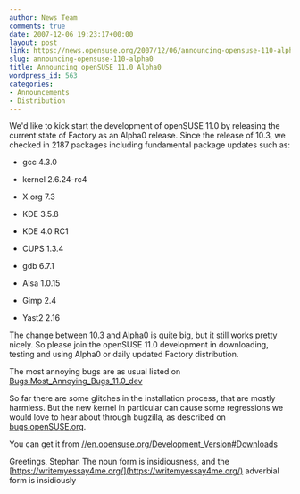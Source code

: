 ```yaml
---
author: News Team
comments: true
date: 2007-12-06 19:23:17+00:00
layout: post
link: https://news.opensuse.org/2007/12/06/announcing-opensuse-110-alpha0/
slug: announcing-opensuse-110-alpha0
title: Announcing openSUSE 11.0 Alpha0
wordpress_id: 563
categories:
- Announcements
- Distribution
---
```


We'd like to kick start the development of openSUSE 11.0 by releasing the current state of Factory as an Alpha0 release. Since the release of 10.3, we checked in 2187 packages including fundamental package updates such as:



	
  * gcc 4.3.0


	
  * kernel 2.6.24-rc4


	
  * X.org 7.3 


	
  * KDE 3.5.8


	
  * KDE 4.0 RC1


	
  * CUPS 1.3.4


	
  * gdb 6.7.1 


	
  * Alsa 1.0.15 


	
  * Gimp 2.4


	
  * Yast2 2.16




The change between 10.3 and Alpha0 is quite big, but it still works pretty nicely. So please join the openSUSE 11.0 development in downloading, testing and using Alpha0 or daily updated Factory distribution.

The most annoying bugs are as usual listed on [Bugs:Most_Annoying_Bugs_11.0_dev](//en.opensuse.org/Bugs:Most_Annoying_Bugs_11.0_dev)

So far there are some glitches in the installation process, that are mostly harmless. But the new kernel in particular can cause some regressions we would love to hear about through bugzilla, as described on [bugs.openSUSE.org](//bugs.opensuse.org).

You can get it from [//en.opensuse.org/Development_Version#Downloads](//en.opensuse.org/Development_Version#Downloads)

Greetings, Stephan The noun form is insidiousness, and the [https://writemyessay4me.org/](https://writemyessay4me.org/) adverbial form is insidiously
